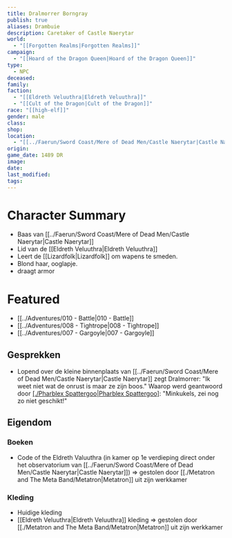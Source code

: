 ```yaml
---
title: Dralmorrer Borngray
publish: true
aliases: Drambuie
description: Caretaker of Castle Naerytar
world:
  - "[[Forgotten Realms|Forgotten Realms]]"
campaign:
  - "[[Hoard of the Dragon Queen|Hoard of the Dragon Queen]]"
type:
  - NPC
deceased: 
family: 
faction:
  - "[[Eldreth Veluuthra|Eldreth Veluuthra]]"
  - "[[Cult of the Dragon|Cult of the Dragon]]"
race: "[[high-elf]]"
gender: male
class: 
shop: 
location:
  - "[[../Faerun/Sword Coast/Mere of Dead Men/Castle Naerytar|Castle Naerytar]]"
origin: 
game_date: 1489 DR
image: 
date: 
last_modified: 
tags: 
---
```

# Character Summary
- Baas van [[../Faerun/Sword Coast/Mere of Dead Men/Castle Naerytar|Castle Naerytar]]
- Lid van de [[Eldreth Veluuthra|Eldreth Veluuthra]]
- Leert de [[Lizardfolk|Lizardfolk]] om wapens te smeden.
- Blond haar, ooglapje.
- draagt armor
# Featured
- [[../Adventures/010 - Battle|010 - Battle]]
- [[../Adventures/008 - Tightrope|008 - Tightrope]]
- [[../Adventures/007 - Gargoyle|007 - Gargoyle]]

## Gesprekken
* Lopend over de kleine binnenplaats van [[../Faerun/Sword Coast/Mere of Dead Men/Castle Naerytar|Castle Naerytar]] zegt Dralmorrer: 
  "Ik weet niet wat de onrust is maar ze zijn boos." 
  Waarop werd geantwoord door [[./Pharblex Spattergoo|Pharblex Spattergoo]](?): 
  "Minkukels, zei nog zo niet geschikt!"

## Eigendom
### Boeken
- Code of the Eldreth Valuuthra (in kamer op 1e verdieping direct onder het observatorium van [[../Faerun/Sword Coast/Mere of Dead Men/Castle Naerytar|Castle Naerytar]]) => gestolen door [[./Metatron and The Meta Band/Metatron|Metatron]] uit zijn werkkamer
### Kleding 
- Huidige kleding
- [[Eldreth Veluuthra|Eldreth Veluuthra]] kleding => gestolen door [[./Metatron and The Meta Band/Metatron|Metatron]] uit zijn werkkamer

